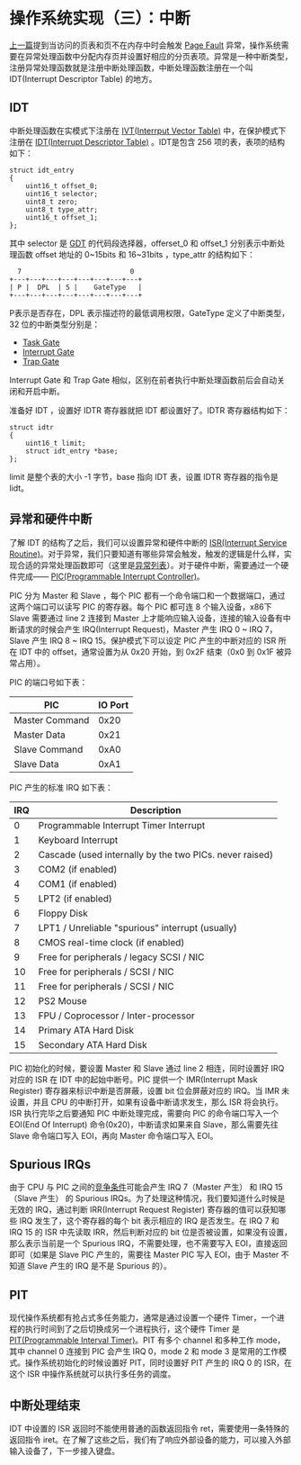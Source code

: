 操作系统实现（三）：中断
====================

[上一篇](/posts/2015/04/27/操作系统实现（二）：分页和物理内存管理/)提到当访问的页表和页不在内存中时会触发 [Page Fault](http://wiki.osdev.org/Page_fault) 异常，操作系统需要在异常处理函数中分配内存页并设置好相应的分页表项。异常是一种中断类型，注册异常处理函数就是注册中断处理函数，中断处理函数注册在一个叫 IDT(Interrupt Descriptor Table) 的地方。

IDT
---

中断处理函数在实模式下注册在 [IVT(Interrput Vector Table)](http://wiki.osdev.org/Interrupt_Vector_Table) 中，在保护模式下注册在 [IDT(Interrupt Descriptor Table)](http://wiki.osdev.org/IDT) 。IDT是包含 256 项的表，表项的结构如下：

	struct idt_entry
	{
	    uint16_t offset_0;
	    uint16_t selector;
	    uint8_t zero;
	    uint8_t type_attr;
	    uint16_t offset_1;
	};

其中 selector 是 [GDT](http://wiki.osdev.org/GDT) 的代码段选择器，offerset_0 和 offset_1 分别表示中断处理函数 offset 地址的 0~15bits 和 16~31bits ，type_attr 的结构如下：

	  7                           0
	+---+---+---+---+---+---+---+---+
	| P |  DPL  | S |    GateType   |
	+---+---+---+---+---+---+---+---+

P表示是否存在，DPL 表示描述符的最低调用权限，GateType 定义了中断类型，32 位的中断类型分别是：

* [Task Gate](http://wiki.osdev.org/IDT#I386_Task_Gate)
* [Interrupt Gate](http://wiki.osdev.org/IDT#I386_Interrupt_Gate)
* [Trap Gate](http://wiki.osdev.org/IDT#I386_Trap_Gate)

Interrupt Gate 和 Trap Gate 相似，区别在前者执行中断处理函数前后会自动关闭和开启中断。

准备好 IDT ，设置好 IDTR 寄存器就把 IDT 都设置好了。IDTR 寄存器结构如下：

	struct idtr
	{
	    uint16_t limit;
	    struct idt_entry *base;
	};

limit 是整个表的大小 -1 字节，base 指向 IDT 表，设置 IDTR 寄存器的指令是 lidt。

异常和硬件中断
------------

了解 IDT 的结构了之后，我们可以设置异常和硬件中断的 [ISR(Interrupt Service Routine)](http://wiki.osdev.org/Interrupt_Service_Routines)。对于异常，我们只要知道有哪些异常会触发，触发的逻辑是什么样，实现合适的异常处理函数即可（这里是[异常列表](http://wiki.osdev.org/Exceptions)）。对于硬件中断，需要通过一个硬件完成—— [PIC(Programmable Interrupt Controller)](http://wiki.osdev.org/PIC)。

PIC 分为 Master 和 Slave ，每个 PIC 都有一个命令端口和一个数据端口，通过这两个端口可以读写 PIC 的寄存器。每个 PIC 都可连 8 个输入设备，x86下 Slave 需要通过 line 2 连接到 Master 上才能响应输入设备，连接的输入设备有中断请求的时候会产生 IRQ(Interrupt Request)，Master 产生 IRQ 0 ~ IRQ 7，Slave 产生 IRQ 8 ~ IRQ 15。保护模式下可以设定 PIC 产生的中断对应的 ISR 所在 IDT 中的 offset，通常设置为从 0x20 开始，到 0x2F 结束（0x0 到 0x1F 被异常占用）。

PIC 的端口号如下表：

PIC            | IO Port
-------------- | -------
Master Command | 0x20
Master Data    | 0x21
Slave Command  | 0xA0
Slave Data     | 0xA1

PIC 产生的标准 IRQ 如下表：

IRQ  | Description
---- | -----------
0    | Programmable Interrupt Timer Interrupt
1    | Keyboard Interrupt
2    | Cascade (used internally by the two PICs. never raised)
3    | COM2 (if enabled)
4    | COM1 (if enabled)
5    | LPT2 (if enabled)
6    | Floppy Disk
7    | LPT1 / Unreliable "spurious" interrupt (usually)
8    | CMOS real-time clock (if enabled)
9    | Free for peripherals / legacy SCSI / NIC
10   | Free for peripherals / SCSI / NIC
11   | Free for peripherals / SCSI / NIC
12   | PS2 Mouse
13   | FPU / Coprocessor / Inter-processor
14   | Primary ATA Hard Disk
15   | Secondary ATA Hard Disk

PIC 初始化的时候，要设置 Master 和 Slave 通过 line 2 相连，同时设置好 IRQ 对应的 ISR 在 IDT 中的起始中断号。PIC 提供一个 IMR(Interrupt Mask Register) 寄存器来标识中断是否屏蔽，设置 bit 位会屏蔽对应的 IRQ。当 IMR 未设置，并且 CPU 的中断打开，如果有设备中断请求发生，那么 ISR 将会执行。ISR 执行完毕之后要通知 PIC 中断处理完成，需要向 PIC 的命令端口写入一个 EOI(End Of Interrupt) 命令(0x20)，中断请求如果来自 Slave，那么需要先往 Slave 命令端口写入 EOI，再向 Master 命令端口写入 EOI。

Spurious IRQs
-------------

由于 CPU 与 PIC 之间的[竞争条件](http://wiki.osdev.org/PIC#Spurious_IRQs)可能会产生 IRQ 7（Master 产生） 和 IRQ 15（Slave 产生） 的 Spurious IRQs。为了处理这种情况，我们要知道什么时候是无效的 IRQ，通过判断 IRR(Interrupt Request Register) 寄存器的值可以获知哪些 IRQ 发生了，这个寄存器的每个 bit 表示相应的 IRQ 是否发生。在 IRQ 7 和 IRQ 15 的 ISR 中先读取 IRR，然后判断对应的 bit 位是否被设置，如果没有设置，那么表示当前是一个 Spurious IRQ，不需要处理，也不需要写入 EOI，直接返回即可（如果是 Slave PIC 产生的，需要往 Master PIC 写入 EOI，由于 Master 不知道 Slave 产生的 IRQ 是不是 Spurious 的）。

PIT
---

现代操作系统都有抢占式多任务能力，通常是通过设置一个硬件 Timer，一个进程的执行时间到了之后切换成另一个进程执行，这个硬件 Timer 是 [PIT(Programmable Interval Timer)](http://wiki.osdev.org/Programmable_Interval_Timer)。PIT 有多个 channel 和多种工作 mode，其中 channel 0 连接到 PIC 会产生 IRQ 0，mode 2 和 mode 3 是常用的工作模式。操作系统初始化的时候设置好 PIT，同时设置好 PIT 产生的 IRQ 0 的 ISR，在这个 ISR 中操作系统就可以执行多任务的调度。

中断处理结束
----------

IDT 中设置的 ISR 返回时不能使用普通的函数返回指令 ret，需要使用一条特殊的返回指令 iret。在了解了这些之后，我们有了响应外部设备的能力，可以接入外部输入设备了，下一步接入键盘。
